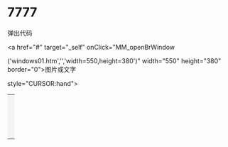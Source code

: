# 7777
<Script Language="JavaScript"> 

　　 var timedate= new Date("October 1,2002"); 

　　 var times= "国庆节"; 

　　 var now = new Date(); 

　　 var date = timedate.getTime() - now.getTime(); 

　　 var time = Math.floor(date / (1000 * 60 * 60 * 24)); 

　　 if (time >= 0) 

　　 document.write( "现在离"+times+"还有: "+time +"天")

</Script>
<script language="JavaScript" type="text/JavaScript">

function MM_openBrWindow(theURL,winName,features) {window.open(theURL,winName,features);}

</script>

弹出代码

<a href="#" target="_self" onClick="MM_openBrWindow


('windows01.htm','','width=550,height=380')" width="550" height="380" border="0">图片或文字


</a>
<table width="100%" onclick="window.open('xxxx.com', '_blank')" 

style="CURSOR:hand">

<tr>

<td height="100" bgcolor="f4f4f4"> </td>

</tr>

</table>


